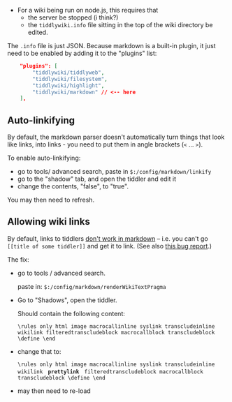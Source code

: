 * For a wiki being run on node.js, this requires that
  * the server be stopped (i think?)
  * the `tiddlywiki.info` file sitting in the top of the wiki directory be edited.

The `.info` file is just JSON. Because markdown is a built-in plugin, it just need to be enabled by adding it to the "plugins" list:

```json
    "plugins": [
        "tiddlywiki/tiddlyweb",
        "tiddlywiki/filesystem",
        "tiddlywiki/highlight",
        "tiddlywiki/markdown" // <-- here
    ],
```

## Auto-linkifying

By default, the markdown parser doesn't automatically turn things that look like links, into links - you need to put them in angle brackets (`<` ... `>`).

To enable auto-linkifying:

* go to tools/ advanced search, paste in `$:/config/markdown/linkify`
* go to the "shadow" tab, and open the tiddler and edit it
* change the contents, "false", to "true".

You may then need to refresh.


## Allowing wiki links

By default, links to tiddlers [don't work in markdown][no-md-tiddlylinks] – i.e. you can't go `[[title of some tiddler]]` and get it to link. (See also [this bug report](https://github.com/Jermolene/TiddlyWiki5/issues/6045).)

[no-md-tiddlylinks]: https://talk.tiddlywiki.org/t/markdown-plugin-rendering-wikitext-links/772/8

The fix:

* go to tools / advanced search.

  paste in: `$:/config/markdown/renderWikiTextPragma`

* Go to "Shadows", open the tiddler.

  Should contain the following content:

  `\rules only html image macrocallinline syslink transcludeinline wikilink filteredtranscludeblock macrocallblock transcludeblock \define \end`

* change that to:

  `\rules only html image macrocallinline syslink transcludeinline wikilink` <span>&nbsp;</span> **`prettylink`** <span>&nbsp;</span> `filteredtranscludeblock macrocallblock transcludeblock \define \end`

* may then need to re-load



